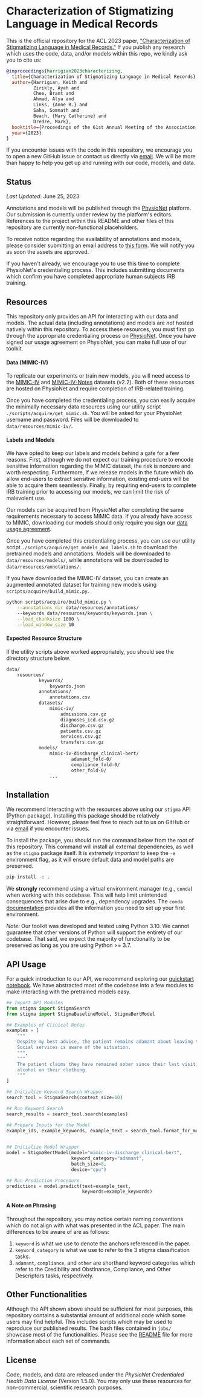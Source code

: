 # Characterization of Stigmatizing Language in Medical Records

This is the official repository for the ACL 2023 paper, ["Characterization of Stigmatizing Language in Medical Records."](notebooks/resources/ACL2023.pdf) If you publish any research which uses the code, data, and/or models within this repo, we kindly ask you to cite us:

```bibtex
@inproceedings{harrigian2023characterizing,
  title={Characterization of Stigmatizing Language in Medical Records},
  author={Harrigian, Keith and 
          Zirikly, Ayah and 
          Chee, Brant and 
          Ahmad, Alya and 
          Links, {Anne R.} and 
          Saha, Somnath and 
          Beach, {Mary Catherine} and 
          Dredze, Mark},
  booktitle={Proceedings of the 61st Annual Meeting of the Association for Computational Linguistics (ACL)},
  year={2023}
}
```

If you encounter issues with the code in this repository, we encourage you to open a new GitHub issue or contact us directly via [email](mailto:kharrigian@jhu.edu). We will be more than happy to help you get up and running with our code, models, and data.

## Status

*Last Updated*: June 25, 2023

Annotations and models will be published through the [PhysioNet](https://physionet.org) platform. Our submission is currently under review by the platform's editors. References to the project within this README and other files of this repository are currently non-functional placeholders.

To receive notice regarding the availability of annotations and models, please consider submitting an email address to [this form](https://forms.gle/p6prTDDTwXbYUJhw8). We will notify you as soon the assets are approved. 

If you haven't already, we encourage you to use this time to complete PhysioNet's credentialing process. This includes submitting documents which confirm you have completed appropriate human subjects IRB training.

## Resources

This repository only provides an API for interacting with our data and models. The actual data (including annotations) and models are *not* hosted natively within this repository. To access these resources, you must first go through the appropriate credentialing process on [PhysioNet](https://physionet.org). Once you have signed our usage agreement on PhysioNet, you can make full use of our toolkit.

#### Data (MIMIC-IV)

To replicate our experiments or train new models, you will need access to the [MIMIC-IV](https://physionet.org/content/mimiciv/2.2/) and [MIMIC-IV-Notes](https://physionet.org/content/mimic-iv-note/2.2/) datasets (v2.2). Both of these resources are hosted on PhysioNet and require completion of IRB-related training.

Once you have completed the credentialing process, you can easily acquire the minimally necessary data resources using our utility script `./scripts/acquire/get_mimic.sh`. You will be asked for your PhysioNet username and password. Files will be downloaded to `data/resources/mimic-iv/`.

#### Labels and Models

We have opted to keep our labels and models behind a gate for a few reasons. First, although we do not expect our training procedure to encode sensitive information regarding the MIMIC dataset, the risk is nonzero and worth respecting. Furthermore, if we release models in the future which do allow end-users to extract sensitive information, existing end-uers will be able to acquire them seamlessly. Finally, by requiring end-users to complete IRB training prior to accessing our models, we can limit the risk of malevolent use.

Our models can be acquired from PhysioNet after completing the same requirements necessary to access MIMIC data. If you already have access to MIMIC, downloading our models should only require you sign our [data usage agreement](TBD).

Once you have completed this credentialing process, you can use our utility script `./scripts/acquire/get_models_and_labels.sh` to download the pretrained models and annotations. Models will be downloaded to `data/resources/models/`, while annotations will be downloaded to `data/resources/annotations/`.

If you have downloaded the MIMIC-IV dataset, you can create an augmented annotated dataset for training new models using `scripts/acquire/build_mimic.py`.

```bash
python scripts/acquire/build_mimic.py \
    --annotations_dir data/resources/annotations/
    --keywords data/resources/keywords/keywords.json \
    --load_chunksize 1000 \
    --load_window_size 10
```

#### Expected Resource Structure

If the utility scripts above worked appropriately, you should see the directory structure below.

```bash
data/
    resources/
            keywords/
                keywords.json
            annotations/
                annotations.csv
            datasets/
                mimic-iv/
                    admissions.csv.gz
                    diagnoses_icd.csv.gz
                    discharge.csv.gz
                    patients.csv.gz
                    services.csv.gz
                    transfers.csv.gz
            models/
                mimic-iv-discharge_clinical-bert/
                        adamant_fold-0/
                        compliance_fold-0/
                        other_fold-0/
                ...
```

## Installation

We recommend interacting with the resources above using our `stigma` API (Python package). Installing this package should be relatively straightforward. However, please feel free to reach out to us on GitHub or via [email](mailto:kharrigian@jhu.edu) if you encounter issues.

To install the package, you should run the command below from the root of this repository. This command will install all external dependencies, as well as the `stigma` package itself. It is *extremely important* to keep the `-e` environment flag, as it will ensure default data and model paths are preserved.

```bash
pip install -e .
```

We **strongly** recommend using a virtual environment manager (e.g., `conda`) when working with this codebase. This will help limit unintended consequences that arise due to e.g., dependency upgrades. The `conda` [documentation](https://conda.io/projects/conda/en/latest/user-guide/getting-started.html) provides all the information you need to set up your first environment.

*Note:* Our toolkit was developed and tested using Python 3.10. We cannot guarantee that other versions of Python will support the entirety of our codebase. That said, we expect the majority of functionality to be preserved as long as you are using Python >= 3.7.

## API Usage

For a quick introduction to our API, we recommend exploring our [quickstart notebook](notebooks/api.demo.ipynb). We have abstracted most of the codebase into a few modules to make interacting with the pretrained models easy.

```python
## Import API Modules
from stigma import StigmaSearch
from stigma import StigmaBaselineModel, StigmaBertModel

## Examples of Clinical Notes
examples = [
    """
    Despite my best advice, the patient remains adamant about leaving the hospital today. 
    Social services is aware of the situation.
    """,
    """
    The patient claims they have remained sober since their last visit, though I smelled
    alcohol on their clothing.
    """
]

## Initialize Keyword Search Wrapper
search_tool = StigmaSearch(context_size=10)

## Run Keyword Search
search_results = search_tool.search(examples)

## Prepare Inputs for the Model
example_ids, example_keywords, example_text = search_tool.format_for_model(search_results=search_results,
                                                                           keyword_category="adamant")

## Initialize Model Wrapper
model = StigmaBertModel(model="mimic-iv-discharge_clinical-bert",
                        keyword_category="adamant",
                        batch_size=8,
                        device="cpu")

## Run Prediction Procedure
predictions = model.predict(text=example_text,
                            keywords=example_keywords)
```

#### A Note on Phrasing

Throughout the repository, you may notice certain naming conventions which do not align with what was presented in the ACL paper. The main differences to be aware of are as follows:

1. `keyword` is what we use to denote the anchors referenced in the paper.
2. `keyword_category` is what we use to refer to the 3 stigma classification tasks.
3. `adamant`, `compliance`, and `other` are shorthand keyword categories which refer to the Credibility and Obstinance, Compliance, and Other Descriptors tasks, respectively.

## Other Functionalities

Although the API shown above should be sufficient for most purposes, this repository contains a substantial amount of additional code which some users may find helpful. This includes scripts which may be used to reproduce our published results. The bash files contained in `jobs/` showcase most of the functionalities. Please see the [README](jobs/README.md) file for more information about each set of commands.

## License

Code, models, and data are released under the *PhysioNet Credentialed Health Data License* (Version 1.5.0). You may only use these resources for non-commercial, scientific research purposes.

